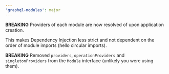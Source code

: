 ```yaml
---
'graphql-modules': major
---
```


**BREAKING** Providers of each module are now resolved of upon application creation.

This makes Dependency Injection less strict and not dependent on the order of module imports (hello circular imports).

**BREAKING** Removed `providers`, `operationProviders` and `singletonProviders` from the `Module` interface (unlikely you were using them).

